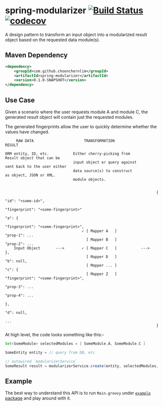 # spring-modularizer [![Build Status](https://travis-ci.org/choonchernlim/spring-modularizer.svg?branch=master)](https://travis-ci.org/choonchernlim/spring-modularizer) [![codecov](https://codecov.io/gh/choonchernlim/spring-modularizer/branch/master/graph/badge.svg)](https://codecov.io/gh/choonchernlim/spring-modularizer)

A design pattern to transform an input object into a modularized result object based on the requested data module(s).

## Maven Dependency

```xml
<dependency>
    <groupId>com.github.choonchernlim</groupId>
    <artifactId>spring-modularizer</artifactId>
    <version>0.1.0-SNAPSHOT</version>
</dependency>
```

## Use Case

Given a scenario where the user requests module A and module C, the generated result object will contain just the requested modules.

The generated fingerprints allow the user to quickly determine whether the values have changed.

```
     RAW DATA                       TRANSFORMATION                           RESULT
                                                             
ORM entity, ID, etc.           Either cherry-picking from            Result object that can be 
                               input object or query against         sent back to the user either
                               data source(s) to construct           as object, JSON or XML.
                               module objects.                 
                                                             
                                                             
                                                                     {
                                                                        "id": "<some-id>",
                                                                        "fingerprint": "<some-fingerprint>"
                                                                        "a": {
                                                                            "fingerprint": "<some-fingerprint>",
                                   ✓ [ Mapper A   ]                         "prop-1": ...
                                     [ Mapper B   ]                         "prop-2": ...
    Input Object       --->        ✓ [ Mapper C   ]           --->      },
                                     [ Mapper D   ]                     "b": null,
                                     [ Mapper ... ]                     "c": {
                                     [ Mapper Z   ]                         "fingerprint": "<some-fingerprint>",
                                                                            "prop-3": ...
                                                                            "prop-4": ...
                                                                        },
                                                                        "d": null,
                                                                        ...
                                                                     }
```

At high level, the code looks something like this:- 

```groovy
Set<SomeModule> selectedModules = [ SomeModule.A, SomeModule.C ]

SomeEntity entity = // query from DB, etc

// autowired `modularizerService`
SomeResult result = modularizerService.create(entity, selectedModules, SomeResult)
```
    
## Example

The best way to understand this API is to run `Main.groovy` under [`example` package](src/test/groovy/example) 
and play around with it.
